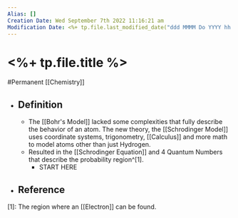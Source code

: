 ```yaml
---
Alias: []
Creation Date: Wed September 7th 2022 11:16:21 am 
Modification Date: <%+ tp.file.last_modified_date("ddd MMMM Do YYYY hh:mm:ss a") %>
---
```

# <%+ tp.file.title %>
#Permanent [[Chemistry]]

- ## Definition
	- The [[Bohr's Model]] lacked some complexities that fully describe the behavior of an atom. The new theory, the [[Schrodinger Model]] uses coordinate systems, trigonometry, [[Calculus]] and more math to model atoms other than just Hydrogen.
	- Resulted in the [[Schrodinger Equation]] and 4 Quantum Numbers that describe the probability region^[1].
		- START HERE
- ## Reference

[1]: The region where an [[Electron]] can be found.